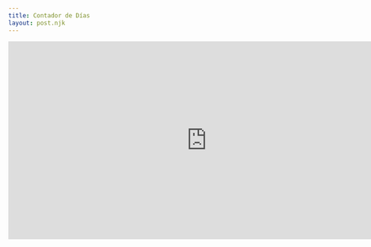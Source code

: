 ```yaml
---
title: Contador de Días
layout: post.njk
---
```


<iframe  style="width: 800px; height: 400px; overflow: hidden;"  scrolling="no" frameborder="0"  src="https://editor.p5js.org/fob/embed/GhWsgJjAH"></iframe>
